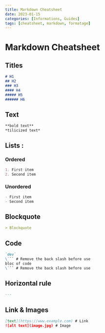 ```yaml
---
title: Markdown Cheatsheet
date: 2023-01-15
categories: [Informations, Guides]
tags: [cheatsheet, markdown, formatage]
---
```

# Markdown Cheatsheet

## Titles
``` markdown
# H1
## H2
### H3
#### H4
##### H5
###### H6
```

## Text
``` markdown
**bold text**
*tilicized text*
```

## Lists :
### Ordered
``` markdown
1. First item
2. Second item
```
### Unordered
``` markdown
- First item
- Second item
```

## Blockquote

``` markdown
> Blockquote
```

## Code

``` markdown
`dev`
\``` # Remove the back slash before use
bloc of code
\``` # Remove the back slash before use
```

## Horizontal rule
``` markdown
---
```

## Link & Images
``` markdown
[text](https://www.example.com) # Link
![alt text](image.jpg) # Image
```
